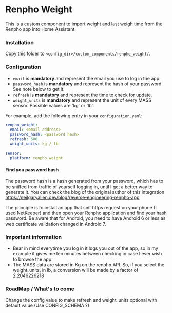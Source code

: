 # Renpho Weight

This is a custom component to import weight and last weigh time from the Renpho app into Home Assistant.

### Installation

Copy this folder to `<config_dir>/custom_components/renpho_weight/`.


### Configuration

- `email` is **mandatory** and represent the email you use to log in the app
- `password_hash` is **mandatory** and represent the hash of your password.  See note below to get it.
- `refresh` is **mandatory** and represent the time to check for update. 
- `weight_units` is **mandatory** and represent the unit of every MASS sensor.  Possible values are 'kg' or 'lb'.

For example, add the following entry in your `configuration.yaml`:

```yaml
renpho_weight:
  email: <email address>
  password_hash: <password hash>
  refresh: 600
  weight_units: kg / lb

sensor:
  platform: renpho_weight
```


#### Find you password hash

The password hash is a hash generated from your password, which has to be sniffed from traffic of yourself logging in, until I get a better way to generate it.
You can check the blog of the original author of this integration https://neilgaryallen.dev/blog/reverse-engineering-renpho-app

The principle is to install an app that snif https request on your phone (I used NetKeeper) and then open your Renpho application and find your hash password.
Be aware that for Android, you need to have Android 6 or less as web certificate validation changed in Android 7.

### Important information
- Bear in mind everytime you log in it logs you out of the app, so in my example it gives me ten minutes between checking in case I ever wish to browse the app.
- The MASS data are stored in Kg on the renpho API.  So, if you select the weight_units, in lb, a conversion will be made by a factor of 2.2046226218


### RoadMap / What's to come

Change the config value to make refresh and weight_units optional with default value (Use CONFIG_SCHEMA ?)
